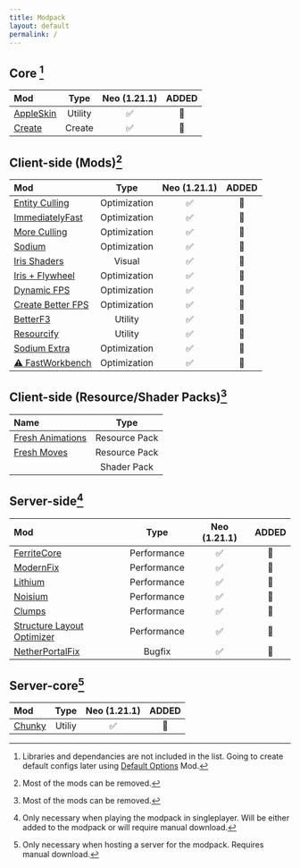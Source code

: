 ```yaml
---
title: Modpack
layout: default
permalink: /
---
```

## Core [^1]

| Mod                                             |  Type   | Neo (1.21.1) | ADDED |
| :---------------------------------------------- | :-----: | :----------: | :---: |
| [AppleSkin](https://modrinth.com/mod/appleskin) | Utility |      ✅       |  💬   |
| [Create](https://modrinth.com/mod/create)       | Create  |      ✅       |  💬   |

## Client-side (Mods)[^2]

| Mod                                                                        |     Type     | Neo (1.21.1) | ADDED |
| :------------------------------------------------------------------------- | :----------: | :----------: | :---: |
| [Entity Culling](https://modrinth.com/mod/entityculling)                   | Optimization |      ✅       |  💬   |
| [ImmediatelyFast](https://modrinth.com/mod/immediatelyfast)                | Optimization |      ✅       |  💬   |
| [More Culling](https://modrinth.com/mod/moreculling)                       | Optimization |      ✅       |  💬   |
| [Sodium](https://modrinth.com/mod/sodium)                                  | Optimization |      ✅       |  💬   |
| [Iris Shaders](https://modrinth.com/mod/iris)                              |    Visual    |      ✅       |  💬   |
| [Iris + Flywheel](https://modrinth.com/mod/iris-flw-compat)                | Optimization |      ✅       |  💬   |
| [Dynamic FPS](https://modrinth.com/mod/dynamic-fps)                        | Optimization |      ✅       |  💬   |
| [Create Better FPS](https://modrinth.com/mod/createbetterfps)              | Optimization |      ✅       |  💬   |
| [BetterF3](https://modrinth.com/mod/betterf3)                              |   Utility    |      ✅       |  💬   |
| [Resourcify](https://modrinth.com/mod/resourcify)                          |   Utility    |      ✅       |  💬   |
| [Sodium Extra](https://modrinth.com/mod/sodium-extra)                      | Optimization |      ✅       |  💬   |
| [⚠️ FastWorkbench](https://curseforge.com/minecraft/mc-mods/fastworkbench) | Optimization |      ✅       |  💬   |

## Client-side (Resource/Shader Packs)[^2]

| Name                                                                   |     Type      |
| :--------------------------------------------------------------------- | :-----------: |
| [Fresh Animations](https://modrinth.com/resourcepack/fresh-animations) | Resource Pack |
| [Fresh Moves](https://modrinth.com/resourcepack/tras-fresh-moves)      | Resource Pack |
|                                                                        |  Shader Pack  |

## Server-side[^3]

| Mod                                                                               |    Type     | Neo (1.21.1) | ADDED |
| :-------------------------------------------------------------------------------- | :---------: | :----------: | :---: |
| [FerriteCore](https://modrinth.com/mod/ferrite-core)                              | Performance |      ✅       |  💬   |
| [ModernFix](https://modrinth.com/mod/modernfix)                                   | Performance |      ✅       |  💬   |
| [Lithium](https://modrinth.com/mod/lithium)                                       | Performance |      ✅       |  💬   |
| [Noisium](https://modrinth.com/mod/noisium)                                       | Performance |      ✅       |  💬   |
| [Clumps](https://modrinth.com/mod/clumps)                                         | Performance |      ✅       |  💬   |
| [Structure Layout Optimizer](https://modrinth.com/mod/structure-layout-optimizer) | Performance |      ✅       |  💬   |
| [NetherPortalFix](https://modrinth.com/mod/netherportalfix)                       |   Bugfix    |      ✅       |  💬   |

## Server-core[^4]

| Mod                                       |  Type  | Neo (1.21.1) | ADDED |
| :---------------------------------------- | :----: | :----------: | :---: |
| [Chunky](https://modrinth.com/mod/chunky) | Utiliy |      ✅       |  💬   |


[^1]: Libraries and dependancies are not included in the list. Going to create default configs later using [Default Options](https://modrinth.com/mod/default-options) Mod.
[^2]: Most of the mods can be removed.
[^3]: Only necessary when playing the modpack in singleplayer. Will be either added to the modpack or will require manual download.
[^4]: Only necessary when hosting a server for the modpack. Requires manual download.

